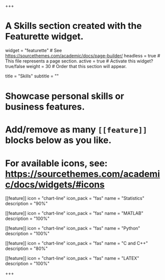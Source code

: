 +++
# A Skills section created with the Featurette widget.
widget = "featurette"  # See https://sourcethemes.com/academic/docs/page-builder/
headless = true  # This file represents a page section.
active = true  # Activate this widget? true/false
weight = 30  # Order that this section will appear.

title = "Skills"
subtitle = ""

# Showcase personal skills or business features.
# 
# Add/remove as many `[[feature]]` blocks below as you like.
# 
# For available icons, see: https://sourcethemes.com/academic/docs/widgets/#icons

  
[[feature]]
  icon = "chart-line"
  icon_pack = "fas"
  name = "Statistics"
  description = "90%" 
  
[[feature]]
  icon = "chart-line"
  icon_pack = "fas"
  name = "MATLAB"
  description = "100%"  
  
[[feature]]
  icon = "chart-line"
  icon_pack = "fas"
  name = "Python"
  description = "100%"  
  
[[feature]]
  icon = "chart-line"
  icon_pack = "fas"
  name = "C and C++"
  description = "80%"  
  
[[feature]]
  icon = "chart-line"
  icon_pack = "fas"
  name = "LATEX"
  description = "100%"
  
+++

